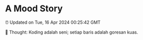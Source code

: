 # A Mood Story

⏰ Updated on Tue, 16 Apr 2024 00:25:42 GMT

💭 Thought: Koding adalah seni; setiap baris adalah goresan kuas.

